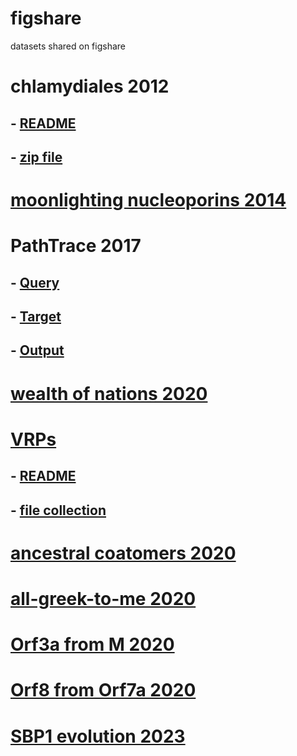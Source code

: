 # figshare
datasets shared on figshare

# chlamydiales 2012
## - [README](https://figshare.com/articles/dataset/Chlamydiales_README/13369586)
## - [zip file](https://figshare.com/articles/dataset/Chlamydiales_zip/13369580)

# [moonlighting nucleoporins 2014](https://figshare.com/articles/dataset/Functional_Genomics_Evidence_Unearths_New_Moonlighting_Roles_of_Outer_Ring_Coat_Nucleoporins/840452)

# PathTrace 2017
## - [Query](https://figshare.com/articles/dataset/PathTrace_Demo_Query_/5426710)
## - [Target](https://figshare.com/articles/dataset/PathTrace_Demo_Target_/5422852)
## - [Output](https://figshare.com/articles/dataset/PathTrace_Demo_BLAST_output_/5426725)

# [wealth of nations 2020](https://figshare.com/articles/dataset/The_bioinformatics_wealth_of_nations/11728878)

# [VRPs](https://figshare.com/projects/VRP-vertebrate_ribosomal_proteins/83864)
## - [README](https://figshare.com/articles/journal_contribution/README/12600161)
## - [file collection](https://figshare.com/articles/journal_contribution/Vertebrate_Ribosomal_Proteins_file_collection/12607853)

# [ancestral coatomers 2020](https://figshare.com/articles/dataset/Sequence_evidence_for_common_ancestry_of_eukaryotic_endomembrane_coatomers/1593170)

# [all-greek-to-me 2020](https://figshare.com/articles/dataset/Hypothesis_analysis_and_synthesis_it_s_all_Greek_to_me_/5493133)

# [Orf3a from M 2020](https://figshare.com/articles/dataset/A_recent_origin_of_Orf3a_from_M_protein_across_the_coronavirus_lineage_arising_by_sharp_divergence/13046111)

# [Orf8 from Orf7a 2020](https://figshare.com/articles/dataset/Atypical_divergence_of_SARS-CoV-2_Orf8_from_Orf7a_within_the_coronavirus_lineage_suggests_potential_stealthy_viral_strategies_in_immune_evasion/12678491)

# [SBP1 evolution 2023](https://figshare.com/articles/dataset/Data_S_Evolutionary_Aspects_of_Selenium_Binding_Protein_1/22188193)
